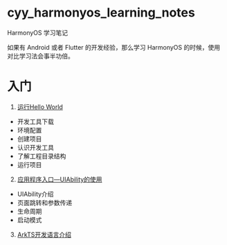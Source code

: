 # cyy_harmonyos_learning_notes
HarmonyOS 学习笔记

如果有 Android 或者 Flutter 的开发经验，那么学习 HarmonyOS 的时候，使用对比学习法会事半功倍。

# 入门
1. [运行Hello World](https://developer.huawei.com/consumer/cn/training/course/slightMooc/C101667303102887820?ha_linker=eyJ0cyI6MTY5ODMxMDg4NzM2NiwiaWQiOiJhNDEzNGMzMzkzNmYwMzJlODA4ZjFiM2Q0YjM3OTg3YyJ9)
- 开发工具下载
- 环境配置
- 创建项目
- 认识开发工具
- 了解工程目录结构
- 运行项目
2. [应用程序入口—UIAbility的使用](https://developer.huawei.com/consumer/cn/training/course/slightMooc/C101667310940295021?ha_linker=eyJ0cyI6MTY5ODMwODY3MzczOCwiaWQiOiJhNDEzNGMzMzkzNmYwMzJlODA4ZjFiM2Q0YjM3OTg3YyJ9)
- UIAbility介绍
- 页面跳转和参数传递
- 生命周期
- 启动模式

3. [ArkTS开发语言介绍](https://developer.huawei.com/consumer/cn/training/course/slightMooc/C101667356568959645?ha_linker=eyJ0cyI6MTY5ODczNTYxNjE1NCwiaWQiOiJhNDEzNGMzMzkzNmYwMzJlODA4ZjFiM2Q0YjM3OTg3YyJ9)
